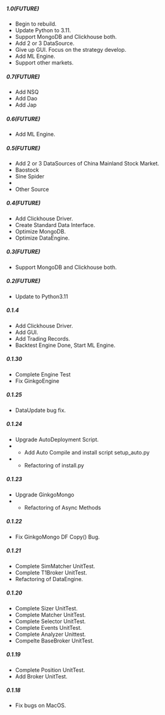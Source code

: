 ##### 1.0(FUTURE)
  - Begin to rebuild.
  - Update Python to 3.11.
  - Support MongoDB and Clickhouse both.
  - Add 2 or 3 DataSource.
  - Give up GUI. Focus on the strategy develop.
  - Add ML Engine.
  - Support other markets.

##### 0.7(FUTURE)
  - Add NSQ
  - Add Dao
  - Add Jap

##### 0.6(FUTURE)
  - Add ML Engine.

##### 0.5(FUTURE)
  - Add 2 or 3 DataSources of China Mainland Stock Market.
  - Baostock
  - Sine Spider
  - 
  - Other Source

##### 0.4(FUTURE)
  - Add Clickhouse Driver.
  - Create Standard Data Interface.
  - Optimize MongoDB.
  - Optimize DataEngine.

##### 0.3(FUTURE)
  - Support MongoDB and Clickhouse both.

##### 0.2(FUTURE)
  - Update to Python3.11

##### 0.1.4
  - Add Clickhouse Driver.
  - Add GUI.
  - Add Trading Records.
  - Backtest Engine Done, Start ML Engine.

##### 0.1.30
  - Complete Engine Test
  - Fix GinkgoEngine

##### 0.1.25
  - DataUpdate bug fix.

##### 0.1.24
  - Upgrade AutoDeployment Script.
  - - Add Auto Compile and install script  setup_auto.py
  - - Refactoring of install.py

##### 0.1.23
  - Upgrade GinkgoMongo
  - - Refactoring of Async Methods
##### 0.1.22
  - Fix GinkgoMongo DF Copy() Bug.
##### 0.1.21
  - Complete SimMatcher UnitTest.
  - Complete T1Broker UnitTest.
  - Refactoring of DataEngine.


##### 0.1.20
  - Complete Sizer UnitTest.
  - Complete Matcher UnitTest.
  - Complete Selector UnitTest.
  - Complete Events UnitTest.
  - Complete Analyzer Unittest.
  - Compelte BaseBroker UnitTest.
##### 0.1.19
  - Complete Position UnitTest.
  - Add Broker UnitTest.

##### 0.1.18
  - Fix bugs on MacOS.
